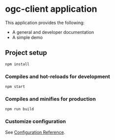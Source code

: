 # ogc-client application

This application provides the following:

- A general and developer documentation
- A simple demo

## Project setup

```
npm install
```

### Compiles and hot-reloads for development

```
npm start
```

### Compiles and minifies for production

```
npm run build
```

### Customize configuration

See [Configuration Reference](https://cli.vuejs.org/config/).

